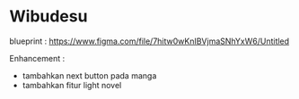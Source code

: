 # Wibudesu

blueprint : https://www.figma.com/file/7hitw0wKnIBVjmaSNhYxW6/Untitled

Enhancement :
- tambahkan next button pada manga
- tambahkan fitur light novel
